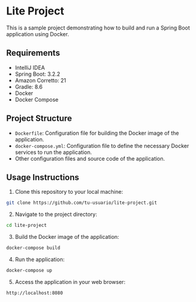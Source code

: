 # Lite Project

This is a sample project demonstrating how to build and run a Spring Boot application using Docker.

## Requirements

- IntelliJ IDEA
- Spring Boot: 3.2.2
- Amazon Corretto: 21
- Gradle: 8.6
- Docker
- Docker Compose

## Project Structure

- `Dockerfile`: Configuration file for building the Docker image of the application.
- `docker-compose.yml`: Configuration file to define the necessary Docker services to run the application.
- Other configuration files and source code of the application.

## Usage Instructions

1. Clone this repository to your local machine:
```bash
git clone https://github.com/tu-usuario/lite-project.git
```

2. Navigate to the project directory:
```bash
cd lite-project
```

3. Build the Docker image of the application:
```bash
docker-compose build
```

4. Run the application:
```bash
docker-compose up
```

5. Access the application in your web browser:
```bash
http://localhost:8080
```
